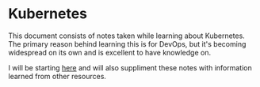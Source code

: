 # Kubernetes
This document consists of notes taken while learning about Kubernetes. The primary reason behind learning this is for DevOps, but it's becoming widespread on its own and is excellent to have knowledge on.

I will be starting [here](https://www.udemy.com/course/docker-and-kubernetes-the-complete-guide/) and will also suppliment these notes with information learned from other resources.